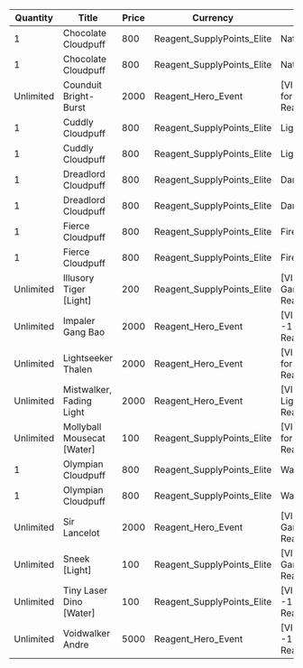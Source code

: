 | Quantity | Title | Price | Currency |  Dev Name |
| -------- | ----- | ----- | -------- |  -------- |
| 1 | Chocolate Cloudpuff | 800 | Reagent_SupplyPoints_Elite | Nature Cloudpuff 1 |
| 1 | Chocolate Cloudpuff | 800 | Reagent_SupplyPoints_Elite | Nature Cloudpuff 2 |
| Unlimited | Counduit Bright-Burst | 2000 | Reagent_Hero_Event | [VIRTUAL]1 x Conduit Bright-Burst for -1 GameItem : Reagent:Reagent_Hero_Event |
| 1 | Cuddly Cloudpuff | 800 | Reagent_SupplyPoints_Elite | Light Cloudpuff 1 |
| 1 | Cuddly Cloudpuff | 800 | Reagent_SupplyPoints_Elite | Light Cloudpuff 2 |
| 1 | Dreadlord Cloudpuff | 800 | Reagent_SupplyPoints_Elite | Dark Cloudpuff 1 |
| 1 | Dreadlord Cloudpuff | 800 | Reagent_SupplyPoints_Elite | Dark Cloudpuff 2 |
| 1 | Fierce Cloudpuff | 800 | Reagent_SupplyPoints_Elite | Fire Cloudpuff 1 |
| 1 | Fierce Cloudpuff | 800 | Reagent_SupplyPoints_Elite | Fire Cloudpuff 2 |
| Unlimited | Illusory Tiger [Light] | 200 | Reagent_SupplyPoints_Elite | [VIRTUAL]1 x Illusory Tiger for -1 GameItem : Reagent:Reagent_SupplyPoints_Elite |
| Unlimited | Impaler Gang Bao | 2000 | Reagent_Hero_Event | [VIRTUAL]1 x Impaler Gang Bao for -1 GameItem : Reagent:Reagent_Hero_Event |
| Unlimited | Lightseeker Thalen | 2000 | Reagent_Hero_Event | [VIRTUAL]1 x Lightseeker Thalen for -1 GameItem : Reagent:Reagent_Hero_Event |
| Unlimited | Mistwalker, Fading Light | 2000 | Reagent_Hero_Event | [VIRTUAL]1 x Mistwalker, Fading Light for -1 GameItem : Reagent:Reagent_Hero_Event |
| Unlimited | Mollyball Mousecat [Water] | 100 | Reagent_SupplyPoints_Elite | [VIRTUAL]1 x Mollyball Mousecat for -1 GameItem : Reagent:Reagent_SupplyPoints_Elite |
| 1 | Olympian Cloudpuff | 800 | Reagent_SupplyPoints_Elite | Water Cloudpuff 1 |
| 1 | Olympian Cloudpuff | 800 | Reagent_SupplyPoints_Elite | Water Cloudpuff 2 |
| Unlimited | Sir Lancelot | 2000 | Reagent_Hero_Event | [VIRTUAL]1 x Sir Lancelot for -1 GameItem : Reagent:Reagent_Hero_Event |
| Unlimited | Sneek [Light] | 100 | Reagent_SupplyPoints_Elite | [VIRTUAL]1 x Sneek for -1 GameItem : Reagent:Reagent_SupplyPoints_Elite |
| Unlimited | Tiny Laser Dino [Water] | 100 | Reagent_SupplyPoints_Elite | [VIRTUAL]1 x Tiny Laser Dino for -1 GameItem : Reagent:Reagent_SupplyPoints_Elite |
| Unlimited | Voidwalker Andre | 5000 | Reagent_Hero_Event | [VIRTUAL]1 x Voidwalker Andre for -1 GameItem : Reagent:Reagent_Hero_Event |
